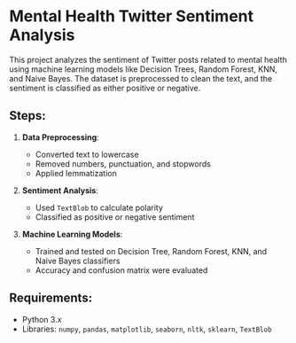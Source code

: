 # Mental Health Twitter Sentiment Analysis

This project analyzes the sentiment of Twitter posts related to mental health using machine learning models like Decision Trees, Random Forest, KNN, and Naive Bayes. The dataset is preprocessed to clean the text, and the sentiment is classified as either positive or negative.

## Steps:
1. **Data Preprocessing**: 
   - Converted text to lowercase
   - Removed numbers, punctuation, and stopwords
   - Applied lemmatization

2. **Sentiment Analysis**: 
   - Used `TextBlob` to calculate polarity
   - Classified as positive or negative sentiment

3. **Machine Learning Models**: 
   - Trained and tested on Decision Tree, Random Forest, KNN, and Naive Bayes classifiers
   - Accuracy and confusion matrix were evaluated

## Requirements:
- Python 3.x
- Libraries: `numpy`, `pandas`, `matplotlib`, `seaborn`, `nltk`, `sklearn`, `TextBlob`


